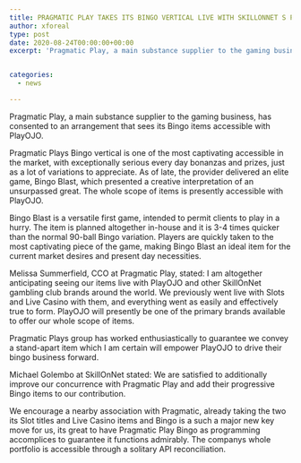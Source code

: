 ```yaml
---
title: PRAGMATIC PLAY TAKES ITS BINGO VERTICAL LIVE WITH SKILLONNET S PLAYOJO
author: xforeal 
type: post
date: 2020-08-24T00:00:00+00:00
excerpt: 'Pragmatic Play, a main substance supplier to the gaming business, has consented to an arrangement that sees its Bingo items accessible with PlayOJO '


categories:
  - news

---
```

Pragmatic Play, a main substance supplier to the gaming business, has consented to an arrangement that sees its Bingo items accessible with PlayOJO. 

Pragmatic Plays Bingo vertical is one of the most captivating accessible in the market, with exceptionally serious every day bonanzas and prizes, just as a lot of variations to appreciate. As of late, the provider delivered an elite game, Bingo Blast, which presented a creative interpretation of an unsurpassed great. The whole scope of items is presently accessible with PlayOJO. 

Bingo Blast is a versatile first game, intended to permit clients to play in a hurry. The item is planned altogether in-house and it is 3-4 times quicker than the normal 90-ball Bingo variation. Players are quickly taken to the most captivating piece of the game, making Bingo Blast an ideal item for the current market desires and present day necessities. 

Melissa Summerfield, CCO at Pragmatic Play, stated: I am altogether anticipating seeing our items live with PlayOJO and other SkillOnNet gambling club brands around the world. We previously went live with Slots and Live Casino with them, and everything went as easily and effectively true to form. PlayOJO will presently be one of the primary brands available to offer our whole scope of items. 

Pragmatic Plays group has worked enthusiastically to guarantee we convey a stand-apart item which I am certain will empower PlayOJO to drive their bingo business forward. 

Michael Golembo at SkillOnNet stated: We are satisfied to additionally improve our concurrence with Pragmatic Play and add their progressive Bingo items to our contribution. 

We encourage a nearby association with Pragmatic, already taking the two its Slot titles and Live Casino items and Bingo is a such a major new key move for us, its great to have Pragmatic Play Bingo as programming accomplices to guarantee it functions admirably. The companys whole portfolio is accessible through a solitary API reconciliation.